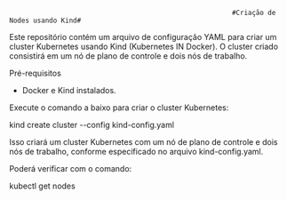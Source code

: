                                                             #Criação de Nodes usando Kind#

Este repositório contém um arquivo de configuração YAML para criar um cluster Kubernetes usando Kind (Kubernetes IN Docker). 
O cluster criado consistirá em um nó de plano de controle e dois nós de trabalho.

Pré-requisitos
- Docker e Kind instalados.

Execute o comando a baixo para criar o cluster Kubernetes:

  kind create cluster --config kind-config.yaml

Isso criará um cluster Kubernetes com um nó de plano de controle e dois nós de trabalho, conforme especificado no arquivo kind-config.yaml.

Poderá verificar com o comando:

  kubectl get nodes
